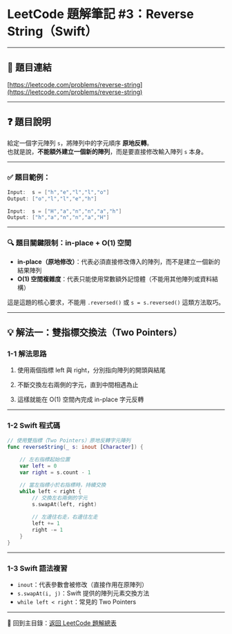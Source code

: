 # LeetCode 題解筆記 #3：Reverse String（Swift）

---

## 📝 題目連結

[https://leetcode.com/problems/reverse-string](https://leetcode.com/problems/reverse-string)

---

## ❓ 題目說明

給定一個字元陣列 `s`，將陣列中的字元順序 **原地反轉**。  
也就是說，**不能額外建立一個新的陣列**，而是要直接修改輸入陣列 `s` 本身。

---

### ✅ 題目範例：

```swift
Input:  s = ["h","e","l","l","o"]
Output: ["o","l","l","e","h"]

Input:  s = ["H","a","n","n","a","h"]
Output: ["h","a","n","n","a","H"]
```

---

### 🔍 題目關鍵限制：in-place + O(1) 空間

- **in-place（原地修改）**：代表必須直接修改傳入的陣列，而不是建立一個新的結果陣列  
- **O(1) 空間複雜度**：代表只能使用常數額外記憶體（不能用其他陣列或資料結構）

這是這題的核心要求，不能用 `.reversed()` 或 `s = s.reversed()` 這類方法取巧。

---

## 💡 解法一：雙指標交換法（Two Pointers）

### 1-1 解法思路

1. 使用兩個指標 left 與 right，分別指向陣列的開頭與結尾

2. 不斷交換左右兩側的字元，直到中間相遇為止

3. 這樣就能在 O(1) 空間內完成 in-place 字元反轉

---

### 1-2 Swift 程式碼

```swift
// 使用雙指標（Two Pointers）原地反轉字元陣列
func reverseString(_ s: inout [Character]) {
    
    // 左右指標起始位置
    var left = 0
    var right = s.count - 1

    // 當左指標小於右指標時，持續交換
    while left < right {
        // 交換左右兩側的字元
        s.swapAt(left, right)
        
        // 左邊往右走，右邊往左走
        left += 1
        right -= 1
    }
}
```

---

### 1-3 Swift 語法複習

- `inout`：代表參數會被修改（直接作用在原陣列）
- `s.swapAt(i, j)`：Swift 提供的陣列元素交換方法
- `while left < right`：常見的 Two Pointers

---

📂 回到主目錄：[返回 LeetCode 題解總表](../README.md)